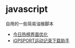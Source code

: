 # javascript

自用的一些简易油猴脚本

- [今日热榜界面优化](https://github.com/Yesaye/tampermonkey-script/blob/main/%E4%BB%8A%E6%97%A5%E7%83%AD%E6%A6%9C%E7%95%8C%E9%9D%A2%E4%BC%98%E5%8C%96.js.md)
- [iGPSPORT运动记录下载助手](https://github.com/Yesaye/tampermonkey-script/blob/main/igpsport_downloader.js.md)
